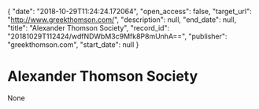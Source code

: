 {
  "date": "2018-10-29T11:24:24.172064", 
  "open_access": false, 
  "target_url": "http://www.greekthomson.com/", 
  "description": null, 
  "end_date": null, 
  "title": "Alexander Thomson Society", 
  "record_id": "20181029T112424/wdfNDWbM3c9Mfk8P8mUnhA==", 
  "publisher": "greekthomson.com", 
  "start_date": null
}

# Alexander Thomson Society

None